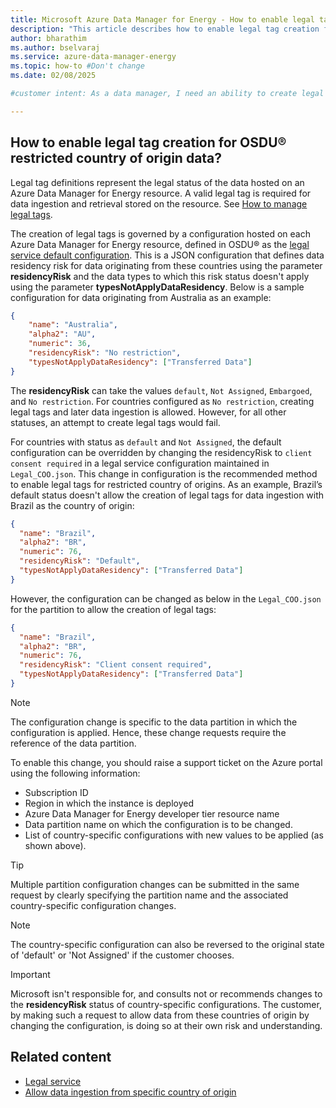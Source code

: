 ```yaml
---
title: Microsoft Azure Data Manager for Energy - How to enable legal tag creation for restricted country of origin data
description: "This article describes how to enable legal tag creation for restricted country of origin data."
author: bharathim
ms.author: bselvaraj
ms.service: azure-data-manager-energy
ms.topic: how-to #Don't change
ms.date: 02/08/2025

#customer intent: As a data manager, I need an ability to create legal tag definitions for restricted country of origin data.

---
```

## How to enable legal tag creation for OSDU&reg; restricted country of origin data?
Legal tag definitions represent the legal status of the data hosted on an Azure Data Manager for Energy resource. A valid legal tag is required for data ingestion and retrieval stored on the resource. See 
[How to manage legal tags](how-to-manage-legal-tags.md).

The creation of legal tags is governed by a configuration hosted on each Azure Data Manager for Energy resource, defined in OSDU&reg; as the [legal service default configuration](https://community.opengroup.org/osdu/platform/security-and-compliance/legal/-/blob/master/legal-core/src/main/resources/DefaultCountryCode.json?ref_type=heads). This is a JSON configuration that defines data residency risk for data originating from these countries using the parameter **residencyRisk** and the data types to which this risk status doesn't apply using the parameter **typesNotApplyDataResidency**. Below is a sample configuration for data originating from Australia as an example:

```json
{
    "name": "Australia",
    "alpha2": "AU",
    "numeric": 36,
    "residencyRisk": "No restriction",
    "typesNotApplyDataResidency": ["Transferred Data"]
}
```

The **residencyRisk** can take the values `default`, `Not Assigned`, `Embargoed`, and `No restriction`. For countries configured as `No restriction`, creating legal tags and later data ingestion is allowed. However, for all other statuses, an attempt to create legal tags would fail.

For countries with status as `default` and `Not Assigned`, the default configuration can be overridden by changing the residencyRisk to `client consent required` in a legal service configuration maintained in `Legal_COO.json`. This change in configuration is the recommended method to enable legal tags for restricted country of origins. As an example, Brazil’s default status doesn't allow the creation of legal tags for data ingestion with Brazil as the country of origin:

```json
{
  "name": "Brazil",
  "alpha2": "BR",
  "numeric": 76,
  "residencyRisk": "Default",
  "typesNotApplyDataResidency": ["Transferred Data"]
}
```

However, the configuration can be changed as below in the `Legal_COO.json` for the partition to allow the creation of legal tags:

```json
{
  "name": "Brazil",
  "alpha2": "BR",
  "numeric": 76,
  "residencyRisk": "Client consent required",
  "typesNotApplyDataResidency": ["Transferred Data"]
}
```

> [!NOTE]
> The configuration change is specific to the data partition in which the configuration is applied. Hence, these change requests require the reference of the data partition.

To enable this change, you should raise a support ticket on the Azure portal using the following information:
- Subscription ID
- Region in which the instance is deployed
- Azure Data Manager for Energy developer tier resource name
- Data partition name on which the configuration is to be changed.
- List of country-specific configurations with new values to be applied (as shown above).

> [!TIP]
> Multiple partition configuration changes can be submitted in the same request by clearly specifying the partition name and the associated country-specific configuration changes.

> [!NOTE]
> The country-specific configuration can also be reversed to the original state of 'default' or 'Not Assigned' if the customer chooses.

> [!IMPORTANT]
> Microsoft isn't responsible for, and consults not or recommends changes to the **residencyRisk** status of country-specific configurations. The customer, by making such a request to allow data from these countries of origin by changing the configuration, is doing so at their own risk and understanding.

## Related content

* [Legal service](https://osdu.pages.opengroup.org/platform/security-and-compliance/legal/)
* [Allow data ingestion from specific country of origin](https://osdu.pages.opengroup.org/platform/security-and-compliance/legal/AllowDataIngestionFromCertainCOO/)

